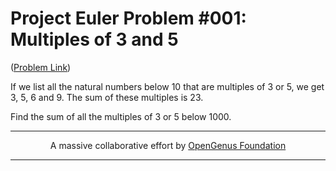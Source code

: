 # Project Euler Problem #001: Multiples of 3 and 5 

([Problem Link](https://projecteuler.net/problem=1))

If we list all the natural numbers below 10 that are multiples of 3 or 5, we get 3, 5, 6 and 9. The sum of these multiples is 23.

Find the sum of all the multiples of 3 or 5 below 1000.


---

<p align="center">
	A massive collaborative effort by <a href="https://github.com/OpenGenus/cosmos">OpenGenus Foundation</a> 
</p>

---
